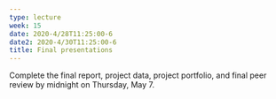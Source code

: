 ```yaml
---
type: lecture
week: 15
date: 2020-4/28T11:25:00-6
date2: 2020-4/30T11:25:00-6
title: Final presentations
---
```

Complete the final report, project data, project portfolio, and final peer review by midnight on Thursday, May 7.
